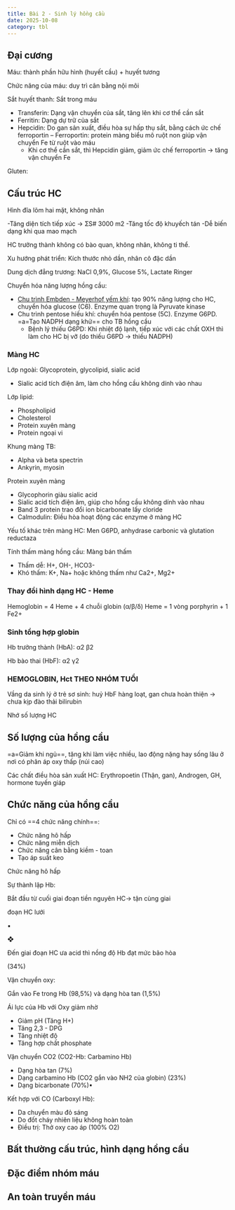 ```yaml
---
title: Bài 2 - Sinh lý hồng cầu
date: 2025-10-08
category: tbl
---
```


## Đại cương

Máu: thành phần hữu hình (huyết cầu) + huyết tương

Chức năng của máu: duy trì cân bằng nội môi

Sắt huyết thanh: Sắt trong máu

- Transferin: Dạng vận chuyển của sắt, tăng lên khi cơ thể cần sắt
- Ferritin: Dạng dự trữ của sắt
- Hepcidin: Do gan sản xuất, điều hòa sự hấp thụ sắt, bằng cách ức chế ferroportin 
	– Ferroportin: protein màng biểu mô ruột non giúp vận chuyển Fe từ ruột vào máu
	- Khi cơ thể cần sắt, thì Hepcidin giảm, giảm ức chế ferroportin -> tăng vận chuyển Fe

Gluten:

## Cấu trúc HC

Hình đĩa lõm hai mặt, không nhân

-Tăng diện tích tiếp xúc → ƩS# 3000 m2
-Tăng tốc độ khuyếch tán
-Dễ biến dạng khi qua mao mạch

HC trưởng thành không có bào quan, không nhân, không ti thể.

Xu hướng phát triển: Kích thước nhỏ dần, nhân cô đặc dần

Dung dịch đẳng trương: NaCl 0,9%, Glucose 5%, Lactate Ringer

Chuyển hóa năng lượng hồng cầu:

- <u>Chu trình Embden - Meyerhof yếm khí</u>: tạo 90% năng lượng cho HC, chuyển hóa glucose (C6). Enzyme quan trọng là Pyruvate kinase
- Chu trình pentose hiếu khí: chuyển hóa pentose (5C). Enzyme G6PD. =a=Tạo NADPH dạng khử== cho TB hồng cầu
	- Bệnh lý thiếu G6PD: Khi nhiệt độ lạnh, tiếp xúc với các chất OXH thì làm cho HC bị vỡ (do thiếu G6PD -> thiếu NADPH)

### Màng HC

Lớp ngoài: Glycoprotein, glycolipid, sialic acid
- Sialic acid tích điện âm, làm cho hồng cầu không dính vào nhau

Lớp lipid:

- Phospholipid
- Cholesterol
- Protein xuyên màng
- Protein ngoại vi

Khung màng TB:

- Alpha và beta spectrin
- Ankyrin, myosin

Protein xuyên màng

- Glycophorin giàu sialic acid
- Sialic acid tích điện âm, giúp cho hồng cầu không dính vào nhau
- Band 3 protein trao đổi ion bicarbonate lấy cloride
- Calmodulin: Điều hòa hoạt động các enzyme ở màng HC

Yếu tố khác trên màng HC: Men G6PD, anhydrase carbonic và glutation reductaza

Tính thấm màng hồng cầu: Màng bán thấm
- Thấm dễ: H+, OH-, HCO3-
- Khó thấm: K+, Na+ hoặc không thấm như Ca2+, Mg2+

### Thay đổi hình dạng HC - Heme

Hemoglobin = 4 Heme + 4 chuỗi globin (α/β/δ)
Heme = 1 vòng porphyrin + 1 Fe2+

### Sinh tổng hợp globin

Hb trưởng thành (HbA): α2 β2

Hb bào thai (HbF): α2 γ2

### HEMOGLOBIN, Hct THEO NHÓM TUỔI

Vầng da sinh lý ở trẻ sơ sinh: huỷ HbF hàng loạt, gan chưa hoàn thiện -> chưa kịp đào thải bilirubin

Nhớ số lượng HC

## Số lượng của hồng cầu

=a=Giảm khi ngủ==, tăng khi làm việc nhiều, lao động nặng hay sống lâu ở nơi có phân áp oxy thấp (núi cao)

Các chất điều hòa sản xuất HC: Erythropoetin (Thận, gan), Androgen, GH, hormone tuyến giáp

## Chức năng của hồng cầu

Chỉ có ==4 chức năng chính==:

- Chức năng hô hấp
- Chức năng miễn dịch
- Chức năng cân bằng kiềm - toan- Tạo áp suất keo

Chức năng hô hấp

Sự thành lập Hb:



Bắt đầu từ cuối giai đoạn tiền nguyên HC-> tận cùng giai

đoạn HC lưới

▪

❖

Đến giai đoạn HC ưa acid thì nồng độ Hb đạt mức bão hòa

(34%)

Vận chuyển oxy:
Gắn vào Fe trong Hb (98,5%) và dạng hòa tan (1,5%)
Ái lực của Hb với Oxy giảm nhờ
- Giảm pH (Tăng H+)
- Tăng 2,3 - DPG
- Tăng nhiệt độ
- Tăng hợp chất phosphate

Vận chuyển CO2 (CO2-Hb: Carbamino Hb)

- Dạng hòa tan (7%)- Dạng carbamino Hb (CO2 gắn vào NH2 của globin) (23%)
- Dạng bicarbonate (70%)▪

Kết hợp với CO (Carboxyl Hb):

- Da chuyển màu đỏ sáng
- Do đốt cháy nhiên liệu không hoàn toàn
- Điều trị: Thở oxy cao áp (100% O2)

## Bất thường cấu trúc, hình dạng hồng cầu

## Đặc điểm nhóm máu

## An toàn truyền máu
